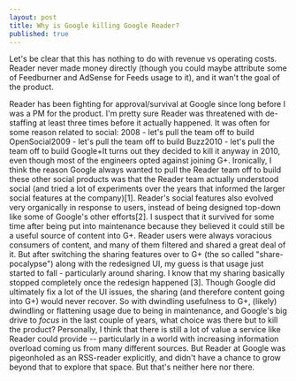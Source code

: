 ```yaml
---
layout: post
title: Why is Google killing Google Reader?
published: true
---
```


Let's be clear that this has nothing to do with revenue vs operating costs. Reader never made money directly (though you could maybe attribute some of Feedburner and AdSense for Feeds usage to it), and it wan't the goal of the product.

Reader has been fighting for approval/survival at Google since long before I was a PM for the product. I'm pretty sure Reader was threatened with de-staffing at least three times before it actually happened. It was often for some reason related to social:
2008 - let's pull the team off to build OpenSocial2009 - let's pull the team off to build Buzz2010 - let's pull the team off to build Google+It turns out they decided to kill it anyway in 2010, even though most of the engineers opted against joining G+. Ironically, I think the reason Google always wanted to pull the Reader team off to build these other social products was that the Reader team actually understood social (and tried a lot of experiments over the years that informed the larger social features at the company)[1]. Reader's social features also evolved very organically in response to users, instead of being designed top-down like some of Google's other efforts[2].
I suspect that it survived for some time after being put into maintenance because they believed it could still be a useful source of content into G+. Reader users were always voracious consumers of content, and many of them filtered and shared a great deal of it.
But after switching the sharing features over to G+ (the so called "share-pocalypse") along with the redesigned UI, my guess is that usage just started to fall - particularly around sharing. I know that my sharing basically stopped completely once the redesign happened [3]. Though Google did ultimately fix a lot of the UI issues, the sharing (and therefore content going into G+) would never recover.
So with dwindling usefulness to G+, (likely) dwindling or flattening usage due to being in maintenance, and Google's big drive to *focus* in the last couple of years, what choice was there but to kill the product?
Personally, I think that there is still a lot of value a service like Reader could provide -- particularly in a world with increasing information overload coming us from many different sources. But Reader at Google was pigeonholed as an RSS-reader explicitly, and didn't have a chance to grow beyond that to explore that space. But that's neither here nor there.

